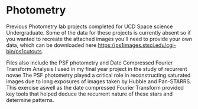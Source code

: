 # Photometry
Previous Photometry lab projects completed for UCD Space science Undergraduate.
Some of the data for these projects is currently absent so if you wanted to recreate the attached images you'll need to provide your own data, which can be downloaded here https://ps1images.stsci.edu/cgi-bin/ps1cutouts.

Files also include the PSF photometry and Date Compressed Fourier Transform Analysis I used in my final year project in the study of recurrent novae
The PSF photometry played a critical role in reconstructing saturated images due to long exposures of images taken by Hubble and Pan-STARRS. This exercise aswell as the date compressed Fourier Transform provided key tools that helped deduce the recurrent nature of these stars and determine patterns.
